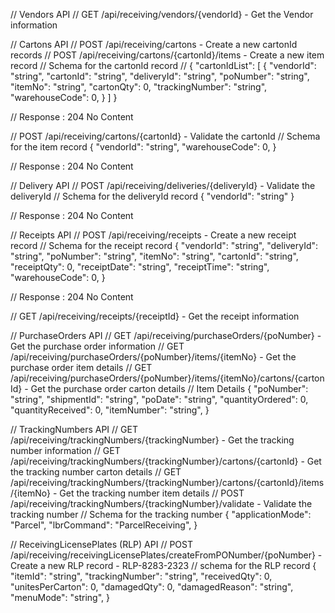 // Vendors API
// GET /api/receiving/vendors/{vendorId} - Get the Vendor information


// Cartons API
// POST /api/receiving/cartons - Create a new cartonId records
// POST /api/receiving/cartons/{cartonId}/items - Create a new item record
// Schema for the cartonId record
// {
"cartonIdList": [
    {
        "vendorId": "string",
        "cartonId": "string",
        "deliveryId": "string",
        "poNumber": "string",
        "itemNo": "string",
        "cartonQty": 0,
        "trackingNumber": "string",
        "warehouseCode": 0,
        }
]
}

// Response : 204 No Content

// POST /api/receiving/cartons/{cartonId} - Validate the cartonId
// Schema for the item record
{
    "vendorId": "string",
    "warehouseCode": 0,
}

// Response : 204 No Content


// Delivery API
// POST /api/receiving/deliveries/{deliveryId} - Validate the deliveryId
// Schema for the deliveryId record
{
    "vendorId": "string"
}

// Response : 204 No Content


// Receipts API
// POST /api/receiving/receipts - Create a new receipt record
// Schema for the receipt record
{
    "vendorId": "string",
    "deliveryId": "string",
    "poNumber": "string",
    "itemNo": "string",
    "cartonId": "string",
    "receiptQty": 0,
    "receiptDate": "string",
    "receiptTime": "string",
    "warehouseCode": 0,
}

// Response : 204 No Content

// GET /api/receiving/receipts/{receiptId} - Get the receipt information


// PurchaseOrders API
// GET /api/receiving/purchaseOrders/{poNumber} - Get the purchase order information
// GET /api/receiving/purchaseOrders/{poNumber}/items/{itemNo} - Get the purchase order item details
// GET /api/receiving/purchaseOrders/{poNumber}/items/{itemNo}/cartons/{cartonId} - Get the purchase order carton details
// Item Details
{
    "poNumber": "string",
        "shipmentId": "string",
        "poDate": "string",
        "quantityOrdered": 0,
        "quantityReceived": 0,
            "itemNumber": "string",
}

// TrackingNumbers API
// GET /api/receiving/trackingNumbers/{trackingNumber} - Get the tracking number information
// GET /api/receiving/trackingNumbers/{trackingNumber}/cartons/{cartonId} - Get the tracking number carton details
// GET /api/receiving/trackingNumbers/{trackingNumber}/cartons/{cartonId}/items/{itemNo} - Get the tracking number item details
// POST /api/receiving/trackingNumbers/{trackingNumber}/validate - Validate the tracking number
// Schema for the tracking number
{
    "applicationMode": "Parcel",
    "lbrCommand": "ParcelReceiving",
}


// ReceivingLicensePlates (RLP) API
// POST /api/receiving/receivingLicensePlates/createFromPONumber/{poNumber} - Create a new RLP record - RLP-8283-2323
// schema for the RLP record
{
    "itemId": "string",
        "trackingNumber": "string",
        "receivedQty": 0,
        "unitesPerCarton": 0,
        "damagedQty": 0,
        "damagedReason": "string",
        "menuMode": "string",
}
